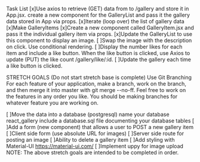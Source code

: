 Task List
[x]Use axios to retrieve (GET) data from to /gallery and store it in App.jsx.
create a new component for the GalleryList and pass it the gallery data stored in App via props.
[x]Iterate (loop over) the list of gallery data
[x]Make GalleryItems
[x]Create a new component called GalleryItem.jsx and pass it the individual gallery item via props.
[x]Update the GalleryList to use this component to display an image.
[ ]Swap the image with the description on click. Use conditional rendering.
[ ]Display the number likes for each item and include a like button.
When the like button is clicked, use Axios to update (PUT) the like count /gallery/like/:id.
[ ]Update the gallery each time a like button is clicked.

STRETCH GOALS (Do not start stretch base is complete)
Use Git Branching
For each feature of your application, make a branch, work on the branch, and then merge it into master with git merge --no-ff. Feel free to work on the features in any order you like. You should be making branches for whatever feature you are working on.

[ ]Move the data into a database (postgresql)
name your database react_gallery
include a database.sql file documenting your database tables
[ ]Add a form (new component) that allows a user to POST a new gallery item
[ ]Client side form (use absolute URL for images)
[ ]Server side route for posting an image
[ ]Ability to delete a gallery item
[ ]Add styling with Material-UI https://material-ui.com/
[ ]Implement uppy for image upload
NOTE: The above stretch goals are intended to be completed in order.